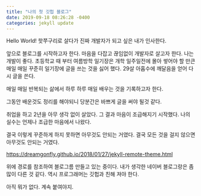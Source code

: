 ```yaml
---
title: "나의 첫 깃헙 블로그"
date: 2019-09-18 08:26:28 -0400
categories: jekyll update
---
```

Hello World!
핫쭈구리로 살다가 진짜 개발자가 되고 싶은 내가 인사한다.

앞으로 블로그를 시작하고자 한다. 
마음을 다잡고 끊임없이 개발자로 살고자 한다. 나는 개발이 좋다.
초등학교 때 부터 여름방학 일기장은 개학 일주일전에 몰아 쎃어야 할 만큰
매일 매일 꾸준히 일기장에 글을 쓰는 것을 싫어 했다.
29살 아홉수에 깨달음을 얻어 다시 글을 쓴다.

매일 매일 반복되는 삶에서 하루 하루 매일 배우는 것을 기록하고자 한다.

그동안 배운것도 정리를 해야되니 당분간은 바쁘게 글을 써야 될것 같다.

취업을 하고 2년을 아무 생각 없이 살았다. 
그 결과 마음이 조급해지기 시작했다.
나의 실수는 언제나 조급한 마음에서 나왔다.

결국 이렇게 꾸준하게 하지 못하면 아무것도 안되는 거였다.
결국 모든 것을 걸지 않으면 아무것도 안되는 거였다.

https://dreamgonfly.github.io/2018/01/27/jekyll-remote-theme.html

위에 경로를 참조하여 블로그름 만들고 있는 중이다. 
내가 생각한 네이버 블로그랑은 좀 많이 다른 것 같다.
역시 프로그래머는 깃헙과 친해 져야 한다. 

아직 뭐가 없다. 계속 붙여야지.
